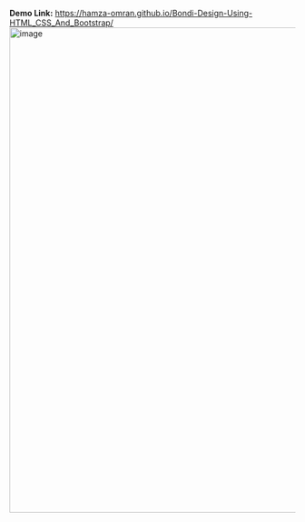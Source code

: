 **Demo Link:** https://hamza-omran.github.io/Bondi-Design-Using-HTML_CSS_And_Bootstrap/
<img width="1890" height="855" alt="image" src="https://github.com/user-attachments/assets/06e8b3e4-ed28-49d5-841f-2994769d49c8" />
